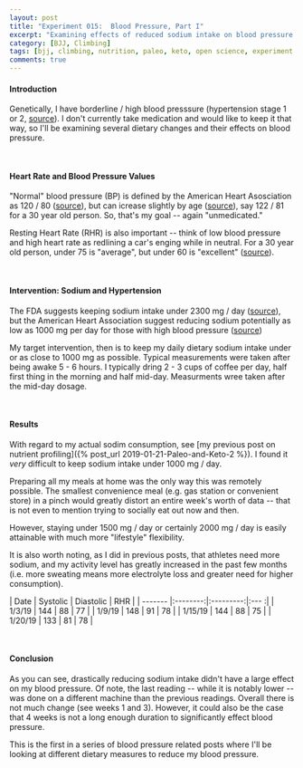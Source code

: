 ```yaml
---
layout: post
title: "Experiment 015:  Blood Pressure, Part I"
excerpt: "Examining effects of reduced sodium intake on blood pressure."
category: [BJJ, Climbing]
tags: [bjj, climbing, nutrition, paleo, keto, open science, experiment 015, blood pressure]
comments: true
---
```


#### Introduction

Genetically, I have borderline / high blood presssure (hypertension stage 1 or 2, [source]((https://www.researchgate.net/figure/Blood-pressure-range-according-to-age_tbl3_305440337))).  I don't currently take medication and would like to keep it that way, so I'll be examining several dietary changes and their effects on blood pressure.

<br/>

#### Heart Rate and Blood Pressure Values

"Normal" blood pressure (BP) is defined by the American Heart Asosciation as 120 / 80 ([source](https://www.heart.org/en/health-topics/high-blood-pressure/understanding-blood-pressure-readings)), but can icrease slightly by age ([source](https://healthy-ojas.com/sites/default/files/hypertension/hypertension-bloodpressure-chart.jpg)), say 122 / 81 for a 30 year old person.  So, that's my goal -- again "unmedicated."

Resting Heart Rate (RHR) is also important -- think of low blood pressure and high heart rate as redlining a car's enging while in neutral.  For a 30 year old person, under 75 is "average", but under 60 is "excellent" ([source](https://www.lifespanfitness.com/fitness/resources/articles/your-resting-heart-rate-what-is-normal-and-healthy)).

<br/>

#### Intervention:  Sodium and Hypertension

The FDA suggests keeping sodium intake under 2300 mg / day ([source](https://www.fda.gov/food/resourcesforyou/consumers/ucm315393.htm)), but the American Heart Association suggest reducing sodium potentially as low as 1000 mg per day for those with high blood pressure ([source](https://www.heart.org/en/health-topics/high-blood-pressure/changes-you-can-make-to-manage-high-blood-pressure/shaking-the-salt-habit-to-lower-high-blood-pressure))

My target intervention, then is to keep my daily dietary sodium intake under or as close to 1000 mg as possible.  Typical measurements were taken after being awake 5 - 6 hours.  I typically dring 2 - 3 cups of coffee per day, half first thing in the morning and half mid-day.  Measurments wree taken after the mid-day dosage.

<br/>

#### Results

With regard to my actual sodim consumption, see [my previous post on nutrient profiling]({% post_url 2019-01-21-Paleo-and-Keto-2 %}).  I found it *very* difficult to keep sodium intake under 1000 mg / day.  

Preparing all my meals at home was the only way this was remotely possible.  The smallest convenience meal (e.g. gas station or convenient store) in a pinch would greatly distort an entire week's worth of data -- that is not even to mention trying to socially eat out now and then.

However, staying under 1500 mg / day or certainly 2000 mg / day is easily attainable with much more "lifestyle" flexibility.

It is also worth noting, as I did in previous posts, that athletes need more sodium, and my activity level has greatly increased in the past few months (i.e. more sweating means more electrolyte loss and greater need for higher consumption).

| Date    | Systolic | Diastolic | RHR  |
| ------- |:--------:|:---------:|:--- :|
| 1/3/19  | 144      | 88        | 77   |
| 1/9/19  | 148      | 91        | 78   |
| 1/15/19 | 144      | 88        | 75   |
| 1/20/19 | 133      | 81        | 78   |

<br/>

#### Conclusion

As you can see, drastically reducing sodium intake didn't have a large effect on my blood pressure.  Of note, the last reading -- while it is notably lower -- was done on a different machine than the previous readings.  Overall there is not much change (see weeks 1 and 3).  However, it could also be the case that 4 weeks is not a long enough duration to significantly effect blood pressure.

This is the first in a series of blood pressure related posts where I'll be looking at different dietary measures to reduce my blood pressure.
